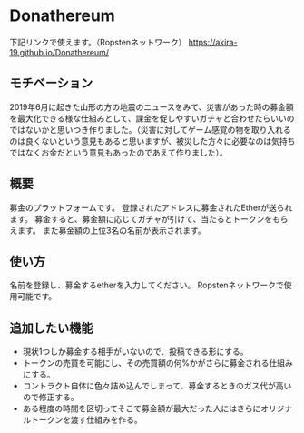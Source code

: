 # Donathereum

下記リンクで使えます。（Ropstenネットワーク）
https://akira-19.github.io/Donathereum/

## モチベーション
2019年6月に起きた山形の方の地震のニュースをみて、災害があった時の募金額を最大化できる様な仕組みとして、課金を促しやすいガチャと合わせたらいいのではないかと思いつき作りました。（災害に対してゲーム感覚の物を取り入れるのは良くないという意見もあると思いますが、被災した方々に必要なのは気持ちではなくお金だという意見もあったのであえて作りました）。

## 概要
募金のプラットフォームです。
登録されたアドレスに募金されたEtherが送られます。
募金すると、募金額に応じてガチャが引けて、当たるとトークンをもらえます。
また募金額の上位3名の名前が表示されます。

## 使い方
名前を登録し、募金するetherを入力してください。
Ropstenネットワークで使用可能です。

## 追加したい機能
- 現状1つしか募金する相手がいないので、投稿できる形にする。
- トークンの売買を可能にし、その売買額の何%かがさらに募金される仕組みにする。
- コントラクト自体に色々詰め込んでしまって、募金するときのガス代が高いので修正する。
- ある程度の時間を区切ってそこで募金額が最大だった人にはさらにオリジナルトークンを渡す仕組みを作る。
